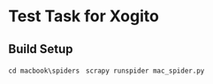 # Test Task for Xogito

##  Build Setup
`
cd macbook\spiders 
`
`
scrapy runspider mac_spider.py  
`
